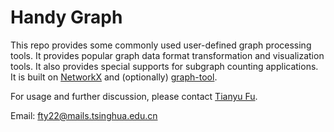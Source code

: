 # Handy Graph

This repo provides some commonly used user-defined graph processing tools. It provides popular graph data format transformation and visualization tools. It also provides special supports for subgraph counting applications. It is built on [NetworkX](https://networkx.org) and (optionally) [graph-tool](https://graph-tool.skewed.de).

For usage and further discussion, please contact [Tianyu Fu](http://nicsefc.ee.tsinghua.edu.cn/people/TianyuFu).

Email: fty22@mails.tsinghua.edu.cn